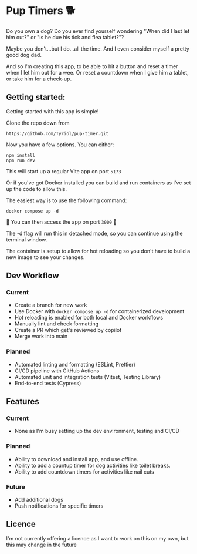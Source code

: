 # Pup Timers 🐕

Do you own a dog? Do you ever find yourself wondering "When did I last let him out?" or "Is he due his tick and flea tablet?"?

Maybe you don't...but I do...all the time. And I even consider myself a pretty good dog dad.

And so I'm creating this app, to be able to hit a button and reset a timer when I let him out for a wee. Or reset a countdown when I give him a tablet, or take him for a check-up.

## Getting started:

Getting started with this app is simple!

Clone the repo down from

```
https://github.com/Tyriol/pup-timer.git
```

Now you have a few options. You can either:

```
npm install
npm run dev
```

This will start up a regular Vite app on port `5173`

Or if you've got Docker installed you can build and run containers as I've set up the code to allow this.

The easiest way is to use the following command:

```
docker compose up -d
```

🐋 You can then access the app on port `3000` 🐋

The -d flag will run this in detached mode, so you can continue using the terminal window.

The container is setup to allow for hot reloading so you don't have to build a new image to see your changes.

## Dev Workflow

### Current

- Create a branch for new work
- Use Docker with `docker compose up -d` for containerized development
- Hot reloading is enabled for both local and Docker workflows
- Manually lint and check formatting
- Create a PR which get's reviewed by copilot
- Merge work into main

### Planned

- Automated linting and formatting (ESLint, Prettier)
- CI/CD pipeline with GitHub Actions
- Automated unit and integration tests (Vitest, Testing Library)
- End-to-end tests (Cypress)

## Features

### Current

- None as I'm busy setting up the dev environment, testing and CI/CD

### Planned

- Ability to download and install app, and use offline.
- Ability to add a countup timer for dog activities like toilet breaks.
- Ability to add countdown timers for activities like nail cuts

### Future

- Add additional dogs
- Push notifications for specific timers

## Licence

I'm not currently offering a licence as I want to work on this on my own, but this may change in the future
